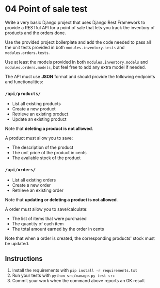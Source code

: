 # 04 Point of sale test

Write a very basic Django project that uses Django Rest Framework to provide a RESTful API for a point of sale that lets you track the inventory of products and the orders done.

Use the provided project boilerplate and add the code needed to pass all the unit tests provided in both `modules.inventory.tests` and `modules.orders.tests`.

Use at least the models provided in both `modules.inventory.models` and `modules.orders.models`, but feel free to add any extra model if needed.

The API must use **JSON** format and should provide the following endpoints and functionalities:

### `/api/products/`

* List all existing products
* Create a new product
* Retrieve an existing product
* Update an existing product

Note that **deleting a product is not allowed**.

A product must allow you to save:

* The description of the product
* The unit price of the product in cents
* The available stock of the product

### `/api/orders/`

* List all existing orders
* Create a new order
* Retrieve an existing order

Note that **updating or deleting a product is not allowed**.

A order must allow you to save/calculate:

* The list of items that were purchased
* The quantity of each item
* The total amount earned by the order in cents

Note that when a order is created, the corresponding products' stock must be updated.

## Instructions

1. Install the requirements with `pip install -r requirements.txt`
2. Run your tests with `python src/manage.py test src`
3. Commit your work when the command above reports an OK result
